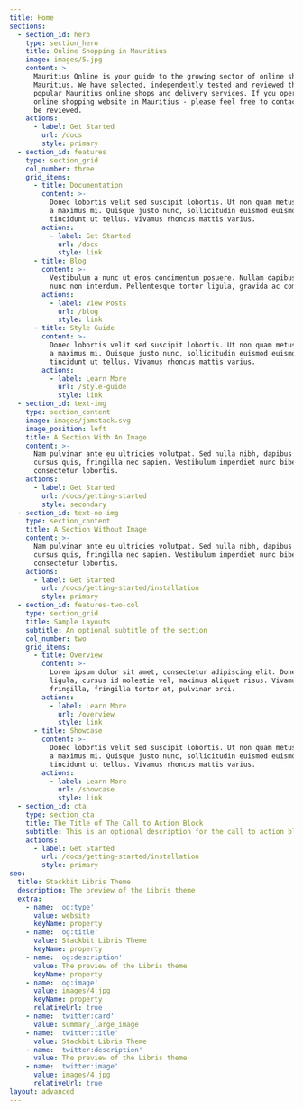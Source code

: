 ```yaml
---
title: Home
sections:
  - section_id: hero
    type: section_hero
    title: Online Shopping in Mauritius
    image: images/5.jpg
    content: >
      Mauritius Online is your guide to the growing sector of online shopping in
      Mauritius. We have selected, independently tested and reviewed the most
      popular Mauritius online shops and delivery services. If you operate an
      online shopping website in Mauritius - please feel free to contact us to
      be reviewed.
    actions:
      - label: Get Started
        url: /docs
        style: primary
  - section_id: features
    type: section_grid
    col_number: three
    grid_items:
      - title: Documentation
        content: >-
          Donec lobortis velit sed suscipit lobortis. Ut non quam metus. Nullam
          a maximus mi. Quisque justo nunc, sollicitudin euismod euismod at,
          tincidunt ut tellus. Vivamus rhoncus mattis varius.
        actions:
          - label: Get Started
            url: /docs
            style: link
      - title: Blog
        content: >-
          Vestibulum a nunc ut eros condimentum posuere. Nullam dapibus quis
          nunc non interdum. Pellentesque tortor ligula, gravida ac commodo eu.
        actions:
          - label: View Posts
            url: /blog
            style: link
      - title: Style Guide
        content: >-
          Donec lobortis velit sed suscipit lobortis. Ut non quam metus. Nullam
          a maximus mi. Quisque justo nunc, sollicitudin euismod euismod at,
          tincidunt ut tellus. Vivamus rhoncus mattis varius.
        actions:
          - label: Learn More
            url: /style-guide
            style: link
  - section_id: text-img
    type: section_content
    image: images/jamstack.svg
    image_position: left
    title: A Section With An Image
    content: >-
      Nam pulvinar ante eu ultricies volutpat. Sed nulla nibh, dapibus sit amet
      cursus quis, fringilla nec sapien. Vestibulum imperdiet nunc bibendum
      consectetur lobortis.
    actions:
      - label: Get Started
        url: /docs/getting-started
        style: secondary
  - section_id: text-no-img
    type: section_content
    title: A Section Without Image
    content: >-
      Nam pulvinar ante eu ultricies volutpat. Sed nulla nibh, dapibus sit amet
      cursus quis, fringilla nec sapien. Vestibulum imperdiet nunc bibendum
      consectetur lobortis.
    actions:
      - label: Get Started
        url: /docs/getting-started/installation
        style: primary
  - section_id: features-two-col
    type: section_grid
    title: Sample Layouts
    subtitle: An optional subtitle of the section
    col_number: two
    grid_items:
      - title: Overview
        content: >-
          Lorem ipsum dolor sit amet, consectetur adipiscing elit. Donec nisl
          ligula, cursus id molestie vel, maximus aliquet risus. Vivamus in nibh
          fringilla, fringilla tortor at, pulvinar orci.
        actions:
          - label: Learn More
            url: /overview
            style: link
      - title: Showcase
        content: >-
          Donec lobortis velit sed suscipit lobortis. Ut non quam metus. Nullam
          a maximus mi. Quisque justo nunc, sollicitudin euismod euismod at,
          tincidunt ut tellus. Vivamus rhoncus mattis varius.
        actions:
          - label: Learn More
            url: /showcase
            style: link
  - section_id: cta
    type: section_cta
    title: The Title of The Call to Action Block
    subtitle: This is an optional description for the call to action block.
    actions:
      - label: Get Started
        url: /docs/getting-started/installation
        style: primary
seo:
  title: Stackbit Libris Theme
  description: The preview of the Libris theme
  extra:
    - name: 'og:type'
      value: website
      keyName: property
    - name: 'og:title'
      value: Stackbit Libris Theme
      keyName: property
    - name: 'og:description'
      value: The preview of the Libris theme
      keyName: property
    - name: 'og:image'
      value: images/4.jpg
      keyName: property
      relativeUrl: true
    - name: 'twitter:card'
      value: summary_large_image
    - name: 'twitter:title'
      value: Stackbit Libris Theme
    - name: 'twitter:description'
      value: The preview of the Libris theme
    - name: 'twitter:image'
      value: images/4.jpg
      relativeUrl: true
layout: advanced
---
```

